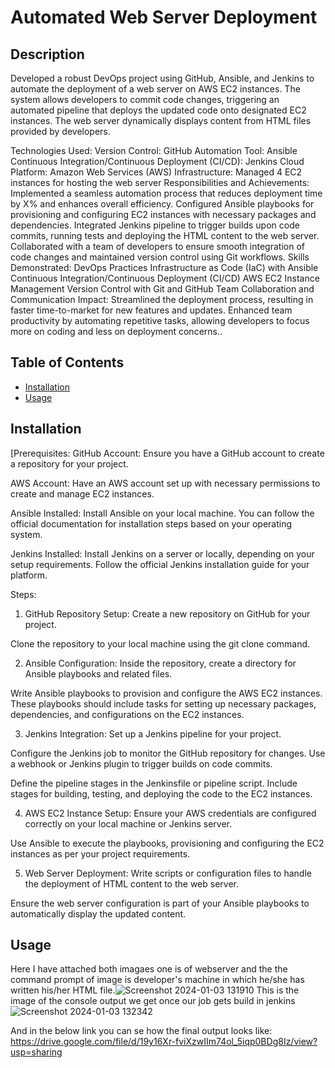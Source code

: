 # Automated Web Server Deployment

## Description

Developed a robust DevOps project using GitHub, Ansible, and Jenkins to automate the deployment of a web server on AWS EC2 instances. The system allows developers to commit code changes, triggering an automated pipeline that deploys the updated code onto designated EC2 instances. The web server dynamically displays content from HTML files provided by developers.

Technologies Used:
Version Control: GitHub
Automation Tool: Ansible
Continuous Integration/Continuous Deployment (CI/CD): Jenkins
Cloud Platform: Amazon Web Services (AWS)
Infrastructure: Managed 4 EC2 instances for hosting the web server
Responsibilities and Achievements:
Implemented a seamless automation process that reduces deployment time by X% and enhances overall efficiency.
Configured Ansible playbooks for provisioning and configuring EC2 instances with necessary packages and dependencies.
Integrated Jenkins pipeline to trigger builds upon code commits, running tests and deploying the HTML content to the web server.
Collaborated with a team of developers to ensure smooth integration of code changes and maintained version control using Git workflows.
Skills Demonstrated:
DevOps Practices
Infrastructure as Code (IaC) with Ansible
Continuous Integration/Continuous Deployment (CI/CD)
AWS EC2 Instance Management
Version Control with Git and GitHub
Team Collaboration and Communication
Impact:
Streamlined the deployment process, resulting in faster time-to-market for new features and updates.
Enhanced team productivity by automating repetitive tasks, allowing developers to focus more on coding and less on deployment concerns..

## Table of Contents

- [Installation](#installation)
- [Usage](#usage)

## Installation

[Prerequisites:
GitHub Account:
Ensure you have a GitHub account to create a repository for your project.

AWS Account:
Have an AWS account set up with necessary permissions to create and manage EC2 instances.

Ansible Installed:
Install Ansible on your local machine. You can follow the official documentation for installation steps based on your operating system.

Jenkins Installed:
Install Jenkins on a server or locally, depending on your setup requirements. Follow the official Jenkins installation guide for your platform.

Steps:
1. GitHub Repository Setup:
Create a new repository on GitHub for your project.

Clone the repository to your local machine using the git clone command.

2. Ansible Configuration:
Inside the repository, create a directory for Ansible playbooks and related files.

Write Ansible playbooks to provision and configure the AWS EC2 instances. These playbooks should include tasks for setting up necessary packages, dependencies, and configurations on the EC2 instances.

3. Jenkins Integration:
Set up a Jenkins pipeline for your project.

Configure the Jenkins job to monitor the GitHub repository for changes. Use a webhook or Jenkins plugin to trigger builds on code commits.

Define the pipeline stages in the Jenkinsfile or pipeline script. Include stages for building, testing, and deploying the code to the EC2 instances.

4. AWS EC2 Instance Setup:
Ensure your AWS credentials are configured correctly on your local machine or Jenkins server.

Use Ansible to execute the playbooks, provisioning and configuring the EC2 instances as per your project requirements.

5. Web Server Deployment:
Write scripts or configuration files to handle the deployment of HTML content to the web server.

Ensure the web server configuration is part of your Ansible playbooks to automatically display the updated content.
## Usage

Here I have attached both imagaes one is of webserver and the the command prompt of image is developer's machine in which he/she has written his/her HTML file.![Screenshot 2024-01-03 131910](https://github.com/furkanshaikh04/Project1/assets/140544257/93dd6771-3e40-4bd6-8edb-21d592d77713)
This is the image of the console output we get once our job gets build in jenkins ![Screenshot 2024-01-03 132342](https://github.com/furkanshaikh04/Project1/assets/140544257/437d8544-58ce-488d-b3ae-93ae89c79529)

And in the below link you can se how the final output looks like:
https://drive.google.com/file/d/19y16Xr-fviXzwIIm74ol_5iqp0BDg8Iz/view?usp=sharing

